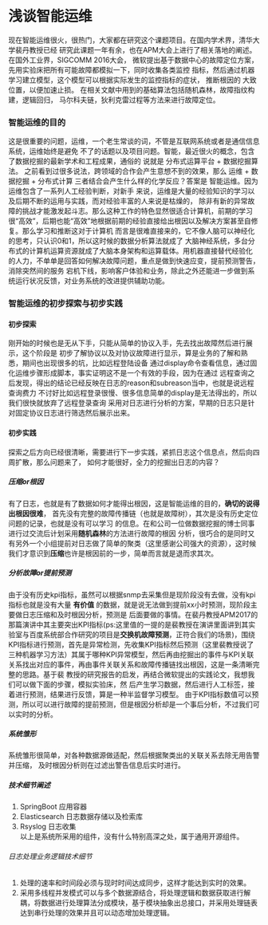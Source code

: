 # 浅谈智能运维
现在智能运维很火，很热门，大家都在研究这个课题项目。在国内学术界，清华大学裴丹教授已经
研究此课题一年有余，也在APM大会上进行了相关落地的阐述。在国外工业界，SIGCOMM 2016大会，
微软提出基于数据中心的故障定位方案，先用实验床把所有可能故障都模拟一下，同时收集各类监控
指标，然后通过机器学习建立模型，这个模型可以根据实际发生的监控指标的症状， 推断根因的
大致位置，以便加速止损。 在相关文献中用到的基础算法包括随机森林，故障指纹构建，逻辑回归，
马尔科夫链，狄利克雷过程等方法来进行故障定位。
### 智能运维的目的
这是很重要的问题，运维，一个老生常谈的词，不管是互联网系统或者是通信信息系统，运维始终是避免
不了的话题以及项目问题。智能，最近很火的概念，包含了数据挖掘的最新学术和工程成果，通俗的
说就是 分布式运算平台 + 数据挖掘算法。
之前看到过很多说法，跨领域的合作会产生意想不到的效果，那么 运维 + 数据挖掘 + 分布式计算
三者结合会产生什么样的化学反应？答案是 智能运维。因为运维包含了一系列人工经验判断，对新手
来说，运维是大量的经验知识的学习以及后期不断的运用与实践，而对经验丰富的人来说是枯燥的，
除非有新的异常故障的挑战才能激发起斗志。那么这种工作的特色显然很适合计算机，前期的学习
很“高效”，后期也能“高效”地根据前期的经验直接给出根因以及解决方案甚至自修复。那么学习和推断这对于计算机
而言是很难直接来的，它不像人脑可以神经化的思考，只认识0和1，所以这时候的数据分析算法就成了
大脑神经系统，多台分布式的计算机运算资源就成了大脑本身架构和运算载体。用机器直接替代经验化
的人力，不单单是回答如何解决故障问题，重点是做到快速应变，提前预测警告，消除突然间的服务
宕机下线，影响客户体验和业务，除此之外还能进一步做到系统运行状况反馈，对业务系统的改进提供辅助功能。
### 智能运维的初步探索与初步实践
#### 初步探索
刚开始的时候也是无从下手，只能从简单的协议入手，先去找出故障然后进行展示，这个阶段是
初步了解协议以及对协议故障进行显示，算是业务的了解和熟悉，期间也出现很多的坑，比如远程登陆设备
通过display命令查看信息，通过固化运维步骤形成脚本，事实证明这不是一个有效的手段，因为在通过
远程查询之后发现，得出的结论已经反映在日志的reason和subreason当中，也就是说远程查询费力
不讨好比如远程登录很慢、很多信息简单的display是无法得出的，所以我们很快就放弃了远程登录查询
采用对日志进行分析的方案，早期的日志只是针对固定协议日志进行筛选然后展示出来。
#### 初步实践
探索之后方向已经很清晰，需要进行下一步实践，紧抓日志这个信息点，然后向四周扩散，那么问题来了，
如何才能很好，全力的挖掘出日志的内容？
##### 压缩or根因
有了日志，也就是有了数据如何才能得出根因，这是智能运维的目的，**确切的说得出根因很难**，
首先没有完整的故障传播链（也就是故障树），其次是没有历史定位问题的记录，也就是没有可以学习
的信息。在和公司一位做数据挖掘的博士同事进行过交流后计划采用**随机森林**的方法进行故障的根因
分析，很巧合的是同时又有另外一个小组提前对日志做了简单的聚类（这里感谢公司强大的资源），这时候
我们才意识到**压缩**也许是根因前的一步，简单而言就是退而求其次。
##### 分析故障or提前预测
由于没有历史kpi指标，虽然可以根据snmp去采集但是现阶段没有去做，没有kpi指标也就是没有大量
**有价值** 的数据，就是说无法做到提前xx小时预测，现阶段主要做日志压缩和及时根因分析，预测是
后面要做的事情。在裴丹教授APM2017的那篇演讲中其主要突出KPI指标(ps:这里值的一提的是裴教授在演讲里面讲到其实验室与百度系统部合作研究的项目是**交换机故障预测**，正符合我们的场景)，围绕KPI指标进行预测，首先是异常检测，先收集KPI指标然后预测（这里裴教授说了三种机器学习方法）其属于哪种KPI异常模型，然后再由挖掘出的事件与KPI关联
关系找出对应的事件，再由事件关联关系和故障传播链找出根因，这是一条清晰完整的思路。基于裴
教授的研究报告的启发，再结合微软提出的实践论文，我想我们可以做下面的步骤，模拟实验床，然
后产生学习数据，然后进行人工标签，接着进行预测，结果进行反馈，算是一种半监督学习模型。
由于KPI指标数值可以预测，所以可以进行故障的提前预测，但是根因分析却是一个事后分析，不过我们可以实时的分析。
##### 系统雏形
系统雏形很简单，对各种数据源做适配，然后根据聚类出的关联关系去除无用告警并压缩，
及时根因分析则在过滤出警告信息后实时进行。
##### 技术细节阐述
1. SpringBoot 应用容器  
2. Elasticsearch 日志数据存储以及检索库  
3. Rsyslog 日志收集  
以上是系统所采用的组件，没有什么特别高深之处，属于通用开源组件。  
###### 日志处理业务逻辑技术细节
1. 处理的速率和时间段必须与现时时间达成同步，这样才能达到实时的效果。  
2. 采用多线程并发模式可以与多个数据源结合，将处理逻辑和数据获取进行解耦，将数据进行处理算法分成模块，基于模块抽象出总接口，并采用处理链表达到串行处理的效果并且可以动态增加处理逻辑。  
